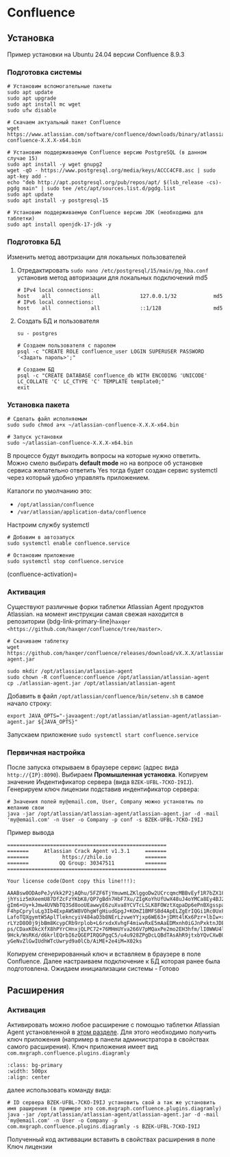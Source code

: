 # Confluence

## Установка

Пример установки на Ubuntu 24.04 версии Confluence 8.9.3

### Подготовка системы

```{code-block} bash
# Установим вспомогательные пакеты
sudo apt update
sudo apt upgrade
sudo apt install mc wget
sudo ufw disable

# Скачаем актуальный пакет Confluence
wget https://www.atlassian.com/software/confluence/downloads/binary/atlassian-confluence-X.X.X-x64.bin

# Установим поддерживаемую Confluence версию PostgreSQL (в данном случае 15)
sudo apt install -y wget gnupg2
wget -qO - https://www.postgresql.org/media/keys/ACCC4CF8.asc | sudo apt-key add -
echo "deb http://apt.postgresql.org/pub/repos/apt/ $(lsb_release -cs)-pgdg main" | sudo tee /etc/apt/sources.list.d/pgdg.list
sudo apt update
sudo apt install -y postgresql-15

# Установим поддерживаемую Confluence версию JDK (необходима для таблетки)
sudo apt install openjdk-17-jdk -y
```
### Подготовка БД

Изменить метод авотризации для локальных пользователей

1. Отредактировать `sudo nano /etc/postgresql/15/main/pg_hba.conf` установив метод авторизации для локальных подключений md5

   ```{code-block} bash
   # IPv4 local connections:
   host    all             all             127.0.0.1/32            md5
   # IPv6 local connections:
   host    all             all             ::1/128                 md5
   ```
1. Создать БД и пользователя

   ```{code-block} bash
   su - postgres

   # Создаем пользователя с паролем
   psql -c "CREATE ROLE confluence_user LOGIN SUPERUSER PASSWORD '<Задать пароль>';"

   # Создаем БД
   psql -c "CREATE DATABASE confluence_db WITH ENCODING 'UNICODE' LC_COLLATE 'C' LC_CTYPE 'C' TEMPLATE template0;"
   exit
   ```
### Установка пакета

```{code-block} bash
# Сделать файл исполняемым
sudo sudo chmod a+x ~/atlassian-confluence-X.X.X-x64.bin

# Запуск установки
sudo ~/atlassian-confluence-X.X.X-x64.bin
```
В процессе будут выходить вопросы на которые нужно ответить. Можно смело выбирать **default mode** но на вопросе об
установке сервиса желательно ответить Yes тогда будет создан сервис systemctl через который удобно управлять приложением.

Каталоги по умолчанию это:
* `/opt/atlassian/confluence`
* `/var/atlassian/application-data/confluence`

Настроим службу systemctl

```{code-block} bash
# Добавим в автозапуск
sudo systemctl enable confluence.service

# Остановим приложение
sudo systemctl stop confluence.service
```
(confluence-activation)=
### Активация

Существуют различные форки таблетки Atlassian Agent  продуктов Atlassian. на момент инструкции самая свежая
находится в репозитории {bdg-link-primary-line}`haxqer <https://github.com/haxqer/confluence/tree/master>`.

```{code-block} bash
# Скачиваем таблетку
wget https://github.com/haxqer/confluence/releases/download/vX.X.X/atlassian-agent.jar

sudo mkdir /opt/atlassian/atlassian-agent
sudo chown -R confluence:confluence /opt/atlassian/atlassian-agent
cp ./atlassian-agent.jar /opt/atlassian/atlassian-agent
```
Добавить в файл `/opt/atlassian/confluence/bin/setenv.sh` в самое начало строку:

```{code-block} bash
export JAVA_OPTS="-javaagent:/opt/atlassian/atlassian-agent/atlassian-agent.jar ${JAVA_OPTS}"
```

Запускаем приложение `sudo systemctl start confluence.service`

### Первичная настройка

После запуска открываем в браузере сервис (адрес вида `http://{IP}:8090`). Выбираем **Промышленная установка**.
Копируем значение Индентификатор сервера (вида `BZEK-UFBL-7CKO-I9IJ`). Генерируем ключ лицензии подставив индентификатор сервера:

```{code-block} bash
# Значения полей my@email.com, User, Company можно установтиь по желанию свои
java -jar /opt/atlassian/atlassian-agent/atlassian-agent.jar -d -mail 'my@email.com' -n User -o Company -p conf -s BZEK-UFBL-7CKO-I9IJ
```

Пример вывода

```{code-block} bash
====================================================
=======     Atlassian Crack Agent v1.3.1     =======
=======           https://zhile.io           =======
=======          QQ Group: 30347511          =======
====================================================

Your license code(Dont copy this line!!!): 

AAABsw0ODAoPeJyVkk2P2jAQhu/5FZF6TjYmuwmLZKlggoDw2UCrcqmcMBBvEyf1R7bZX18TQJWqX
jhYsiz5mXeemU87DfZcFzYKbK8/QP7gBdn7HbF7Xu/ZIgKoYhUfUwX48uJ4oYMCa8Ey4BJ2bQ0rW
gIm6+Uy+kJmw4UVNbTQ3Sd8ooUEawwyE6zuXva8YCVTcLSLK8FOWztXqpaDp6ePnBXgsspaizPlT
F4hpCpryluLg3Ib4ExpAW5W8VOhgWfgHiudGpgJ+KOmZ1BMFSBd4ApELZgErIQGi1Rc0UxFS8oKX
LafoTQXgymtW5AplTlekncyiV484aO3b8NErLzvweYYjxp6WE63+jDMt4lKx6Pzr+lbIw+xn4bxd
rLYzD8O0j9jbBm8KcypCRb9rplob+L6rxdxXvhgF4miwvRxE5mAaEDMxnh0iGJnPxktnJDEa2f2O
ps/CDaxKOkcXfX8hPYrCHnxjQLPC72+76MHmUYva266V7pMQaxPe2mo2EH3hfm/lI0WWU4l/Ltlt
9Hck/WsRKd/d6krlEQrbI6zQGEPIRQGPgqC5/u4u928ZPgDcLQBdTAsAhR9jtxbYQvCXwB0kxN+N
yGeNvZlGwIUdhWTcUwryd9a0lCb/AiME+2e4iM=X02ks
```
Копируем сгенерированный ключ и вставляем в браузере в поле Confluence. Далее настраиваем
подключение к БД которая ранее была подготовлена. Ожидаем инициализации системы - Готово

## Расширения

### Активация

Активировать можно любое расширение с помощью таблетки Atlassian Agent установленной в [этом разделе](#confluence-activation).
Для этого необходимо получить ключ приложения (например в панели администратора в свойствах самого расширения). Ключ приложения имеет вид
`com.mxgraph.confluence.plugins.diagramly` 

```{image} assets/img/conf_1.png
:class: bg-primary
:width: 500px
:align: center
```
далее использовать команду вида:

```{code-block} bash
# ID сервера BZEK-UFBL-7CKO-I9IJ установить свой а так же установить имя раширения (в примере это com.mxgraph.confluence.plugins.diagramly)
java -jar /opt/atlassian/atlassian-agent/atlassian-agent.jar -d -mail 'my@email.com' -n User -o Company -p com.mxgraph.confluence.plugins.diagramly -s BZEK-UFBL-7CKO-I9IJ
```
Полученный код активвации вставить в свойствах расширения в поле Ключ лицензии